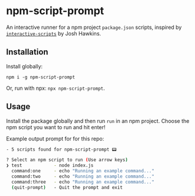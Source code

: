 # npm-script-prompt

An interactive runner for a npm project `package.json` scripts, inspired by [`interactive-scripts`](https://github.com/hawkins/interactive-scripts) by Josh Hawkins.

## Installation

Install globally:

```
npm i -g npm-script-prompt
```

Or, run with npx: `npx npm-script-prompt`.

## Usage

Install the package globally and then run `run` in an npm project. Choose the npm script you want to run and hit enter!

Example output prompt for for this repo:

```sh
- 5 scripts found for npm-script-prompt 📟

? Select an npm script to run (Use arrow keys)
❯ test            - node index.js
  command:one     - echo "Running an example command..."
  command:two     - echo "Running an example command..."
  command:three   - echo "Running an example command..."
  (quit-prompt)   - Quit the prompt and exit
```